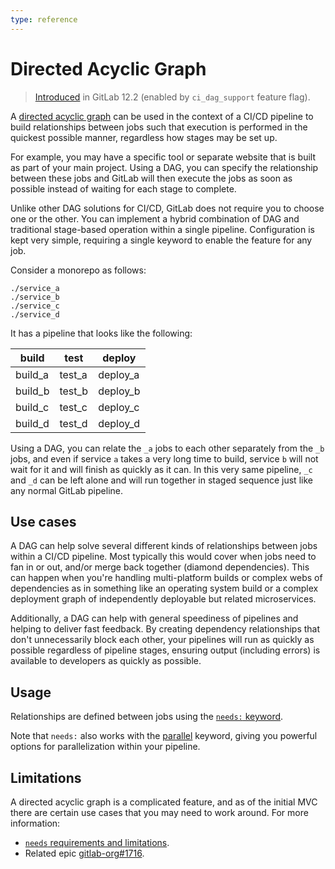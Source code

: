 ```yaml
---
type: reference
---
```


# Directed Acyclic Graph

> [Introduced](https://gitlab.com/gitlab-org/gitlab-ce/issues/47063) in GitLab 12.2 (enabled by `ci_dag_support` feature flag).

A [directed acyclic graph](https://www.techopedia.com/definition/5739/directed-acyclic-graph-dag) can be
used in the context of a CI/CD pipeline to build relationships between jobs such that
execution is performed in the quickest possible manner, regardless how stages may
be set up.

For example, you may have a specific tool or separate website that is built
as part of your main project. Using a DAG, you can specify the relationship between
these jobs and GitLab will then execute the jobs as soon as possible instead of waiting
for each stage to complete.

Unlike other DAG solutions for CI/CD, GitLab does not require you to choose one or the
other. You can implement a hybrid combination of DAG and traditional
stage-based operation within a single pipeline. Configuration is kept very simple,
requiring a single keyword to enable the feature for any job.

Consider a monorepo as follows:

```
./service_a
./service_b
./service_c
./service_d
```

It has a pipeline that looks like the following:

| build | test | deploy |
| ----- | ---- | ------ |
| build_a | test_a | deploy_a |
| build_b | test_b | deploy_b |
| build_c | test_c | deploy_c |
| build_d | test_d | deploy_d |

Using a DAG, you can relate the `_a` jobs to each other separately from the `_b` jobs,
and even if service `a` takes a very long time to build, service `b` will not
wait for it and will finish as quickly as it can. In this very same pipeline, `_c` and
`_d` can be left alone and will run together in staged sequence just like any normal
GitLab pipeline.

## Use cases

A DAG can help solve several different kinds of relationships between jobs within
a CI/CD pipeline. Most typically this would cover when jobs need to fan in or out,
and/or merge back together (diamond dependencies). This can happen when you're
handling multi-platform builds or complex webs of dependencies as in something like
an operating system build or a complex deployment graph of independently deployable
but related microservices.

Additionally, a DAG can help with general speediness of pipelines and helping
to deliver fast feedback. By creating dependency relationships that don't unnecessarily
block each other, your pipelines will run as quickly as possible regardless of
pipeline stages, ensuring output (including errors) is available to developers
as quickly as possible.

## Usage

Relationships are defined between jobs using the [`needs:` keyword](../yaml/README.md#needs).

Note that `needs:` also works with the [parallel](../yaml/README.md#parallel) keyword,
giving you powerful options for parallelization within your pipeline.

## Limitations

A directed acyclic graph is a complicated feature, and as of the initial MVC there
are certain use cases that you may need to work around. For more information:

- [`needs` requirements and limitations](../yaml/README.md#requirements-and-limitations).
- Related epic [gitlab-org#1716](https://gitlab.com/groups/gitlab-org/-/epics/1716).
